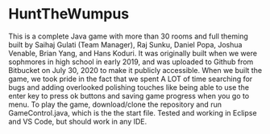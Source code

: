 # HuntTheWumpus
This is a complete Java game with more than 30 rooms and full theming built by Saihaj Gulati (Team Manager), Raj Sunku, Daniel Popa, Joshua Venable, Brian Yang, and Hans Koduri.
It was originally built when we were sophmores in high school in early 2019, and was uploaded to Github from Bitbucket on July 30, 2020 to make it publicly accessible. When we built the game, we took pride in the fact that we spent A LOT of time searching for bugs and adding overlooked polishing touches like being able to use the enter key to press ok buttons and saving game progress when you go to menu.
To play the game, download/clone the repository and run GameControl.java, which is the the start file. Tested and working in Eclipse and VS Code, but should work in any IDE. 
